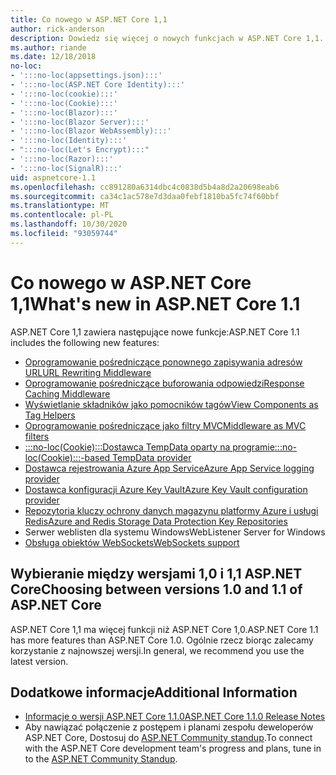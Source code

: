 ```yaml
---
title: Co nowego w ASP.NET Core 1,1
author: rick-anderson
description: Dowiedz się więcej o nowych funkcjach w ASP.NET Core 1,1.
ms.author: riande
ms.date: 12/18/2018
no-loc:
- ':::no-loc(appsettings.json):::'
- ':::no-loc(ASP.NET Core Identity):::'
- ':::no-loc(cookie):::'
- ':::no-loc(Cookie):::'
- ':::no-loc(Blazor):::'
- ':::no-loc(Blazor Server):::'
- ':::no-loc(Blazor WebAssembly):::'
- ':::no-loc(Identity):::'
- ":::no-loc(Let's Encrypt):::"
- ':::no-loc(Razor):::'
- ':::no-loc(SignalR):::'
uid: aspnetcore-1.1
ms.openlocfilehash: cc891280a6314dbc4c0838d5b4a8d2a20698eab6
ms.sourcegitcommit: ca34c1ac578e7d3daa0febf1810ba5fc74f60bbf
ms.translationtype: MT
ms.contentlocale: pl-PL
ms.lasthandoff: 10/30/2020
ms.locfileid: "93059744"
---
```

# <a name="whats-new-in-aspnet-core-11"></a><span data-ttu-id="03297-103">Co nowego w ASP.NET Core 1,1</span><span class="sxs-lookup"><span data-stu-id="03297-103">What's new in ASP.NET Core 1.1</span></span>

<span data-ttu-id="03297-104">ASP.NET Core 1,1 zawiera następujące nowe funkcje:</span><span class="sxs-lookup"><span data-stu-id="03297-104">ASP.NET Core 1.1 includes the following new features:</span></span>

- [<span data-ttu-id="03297-105">Oprogramowanie pośredniczące ponownego zapisywania adresów URL</span><span class="sxs-lookup"><span data-stu-id="03297-105">URL Rewriting Middleware</span></span>](xref:fundamentals/url-rewriting)
- [<span data-ttu-id="03297-106">Oprogramowanie pośredniczące buforowania odpowiedzi</span><span class="sxs-lookup"><span data-stu-id="03297-106">Response Caching Middleware</span></span>](xref:performance/caching/middleware)
- [<span data-ttu-id="03297-107">Wyświetlanie składników jako pomocników tagów</span><span class="sxs-lookup"><span data-stu-id="03297-107">View Components as Tag Helpers</span></span>](xref:mvc/views/view-components#invoking-a-view-component-as-a-tag-helper)
- [<span data-ttu-id="03297-108">Oprogramowanie pośredniczące jako filtry MVC</span><span class="sxs-lookup"><span data-stu-id="03297-108">Middleware as MVC filters</span></span>](xref:mvc/controllers/filters#using-middleware-in-the-filter-pipeline)
- [<span data-ttu-id="03297-109">:::no-loc(Cookie):::Dostawca TempData oparty na programie</span><span class="sxs-lookup"><span data-stu-id="03297-109">:::no-loc(Cookie):::-based TempData provider</span></span>](xref:fundamentals/app-state#tempdata)
- [<span data-ttu-id="03297-110">Dostawca rejestrowania Azure App Service</span><span class="sxs-lookup"><span data-stu-id="03297-110">Azure App Service logging provider</span></span>](xref:fundamentals/logging/index#azure-app-service-provider)
- [<span data-ttu-id="03297-111">Dostawca konfiguracji Azure Key Vault</span><span class="sxs-lookup"><span data-stu-id="03297-111">Azure Key Vault configuration provider</span></span>](xref:security/key-vault-configuration)
- [<span data-ttu-id="03297-112">Repozytoria kluczy ochrony danych magazynu platformy Azure i usługi Redis</span><span class="sxs-lookup"><span data-stu-id="03297-112">Azure and Redis Storage Data Protection Key Repositories</span></span>](xref:security/data-protection/implementation/key-storage-providers)
- <span data-ttu-id="03297-113">Serwer weblisten dla systemu Windows</span><span class="sxs-lookup"><span data-stu-id="03297-113">WebListener Server for Windows</span></span>
- [<span data-ttu-id="03297-114">Obsługa obiektów WebSockets</span><span class="sxs-lookup"><span data-stu-id="03297-114">WebSockets support</span></span>](xref:fundamentals/websockets)

## <a name="choosing-between-versions-10-and-11-of-aspnet-core"></a><span data-ttu-id="03297-115">Wybieranie między wersjami 1,0 i 1,1 ASP.NET Core</span><span class="sxs-lookup"><span data-stu-id="03297-115">Choosing between versions 1.0 and 1.1 of ASP.NET Core</span></span>

<span data-ttu-id="03297-116">ASP.NET Core 1,1 ma więcej funkcji niż ASP.NET Core 1,0.</span><span class="sxs-lookup"><span data-stu-id="03297-116">ASP.NET Core 1.1 has more features than ASP.NET Core 1.0.</span></span> <span data-ttu-id="03297-117">Ogólnie rzecz biorąc zalecamy korzystanie z najnowszej wersji.</span><span class="sxs-lookup"><span data-stu-id="03297-117">In general, we recommend you use the latest version.</span></span>

## <a name="additional-information"></a><span data-ttu-id="03297-118">Dodatkowe informacje</span><span class="sxs-lookup"><span data-stu-id="03297-118">Additional Information</span></span>

- [<span data-ttu-id="03297-119">Informacje o wersji ASP.NET Core 1.1.0</span><span class="sxs-lookup"><span data-stu-id="03297-119">ASP.NET Core 1.1.0 Release Notes</span></span>](https://github.com/dotnet/aspnetcore/releases/tag/1.1.0)
- <span data-ttu-id="03297-120">Aby nawiązać połączenie z postępem i planami zespołu deweloperów ASP.NET Core, Dostosuj do [ASP.NET Community standup](https://live.asp.net/).</span><span class="sxs-lookup"><span data-stu-id="03297-120">To connect with the ASP.NET Core development team's progress and plans, tune in to the [ASP.NET Community Standup](https://live.asp.net/).</span></span>
